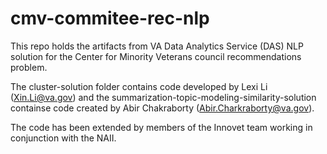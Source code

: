 # cmv-commitee-rec-nlp

This repo holds the artifacts from VA Data Analytics Service (DAS) NLP solution for the Center for Minority Veterans council recommendations problem.

The cluster-solution folder contains code developed by Lexi Li (Xin.Li@va.gov) and the summarization-topic-modeling-similarity-solution containse code created by Abir Chakraborty (Abir.Charkraborty@va.gov).

The code has been extended by members of the Innovet team working in conjunction with the NAII.